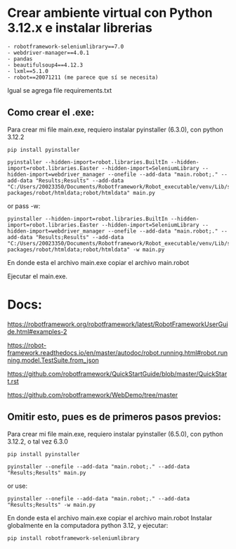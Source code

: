 # Crear ambiente virtual con Python 3.12.x e instalar librerias
```
- robotframework-seleniumlibrary==7.0
- webdriver-manager==4.0.1
- pandas
- beautifulsoup4==4.12.3
- lxml==5.1.0
- robot==20071211 (me parece que sí se necesita)
```
Igual se agrega file requirements.txt

## Como crear el .exe:

Para crear mi file main.exe, requiero instalar pyinstaller (6.3.0), con python 3.12.2

```
pip install pyinstaller
```
```
pyinstaller --hidden-import=robot.libraries.BuiltIn --hidden-import=robot.libraries.Easter --hidden-import=SeleniumLibrary --hidden-import=webdriver_manager --onefile --add-data "main.robot;." --add-data "Results;Results" --add-data "C:/Users/20023350/Documents/Robotframework/Robot_executable/venv/Lib/site-packages/robot/htmldata;robot/htmldata" main.py
```
or pass -w:
```
pyinstaller --hidden-import=robot.libraries.BuiltIn --hidden-import=robot.libraries.Easter --hidden-import=SeleniumLibrary --hidden-import=webdriver_manager --onefile --add-data "main.robot;." --add-data "Results;Results" --add-data "C:/Users/20023350/Documents/Robotframework/Robot_executable/venv/Lib/site-packages/robot/htmldata;robot/htmldata" -w main.py
```


En donde esta el archivo main.exe copiar el archivo main.robot

Ejecutar el main.exe.

# Docs:
https://robotframework.org/robotframework/latest/RobotFrameworkUserGuide.html#examples-2

https://robot-framework.readthedocs.io/en/master/autodoc/robot.running.html#robot.running.model.TestSuite.from_json

https://github.com/robotframework/QuickStartGuide/blob/master/QuickStart.rst

https://github.com/robotframework/WebDemo/tree/master


## Omitir esto, pues es de primeros pasos previos:

Para crear mi file main.exe, requiero instalar pyinstaller (6.5.0), con python 3.12.2, o tal vez 6.3.0

```
pip install pyinstaller
```
```
pyinstaller --onefile --add-data "main.robot;." --add-data "Results;Results" main.py
```
or use:
```
pyinstaller --onefile --add-data "main.robot;." --add-data "Results;Results" -w main.py
```


En donde esta el archivo main.exe copiar el archivo main.robot
Instalar globalmente en la computadora python 3.12, y ejecutar:

```pip install robotframework-seleniumlibrary```